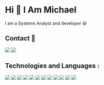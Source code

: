 # Hi 👋 I Am Michael

I am a Systems Analyst and developer 😃 

## Contact 📱

<a href="https://www.linkedin.com/in/michaaael-morenooo/" ><img src="https://img.shields.io/badge/LinkedIn-0077B5?style=for-the-badge&logo=linkedin&logoColor=white" /><a/>  <a href="https://dc-exa-unrc.slack.com/team/U018KQKS77A"> <img src="https://img.shields.io/badge/Slack-4A154B?style=for-the-badge&logo=slack&logoColor=white"/> <a/>


## Technologies and Languages :

<img src="https://img.shields.io/badge/Linux-FCC624?style=for-the-badge&logo=linux&logoColor=black"/>  <img src="https://img.shields.io/badge/GIT-E44C30?style=for-the-badge&logo=git&logoColor=white" />  <img src="https://img.shields.io/badge/GitHub-100000?style=for-the-badge&logo=github&logoColor=white" />  <img src="https://img.shields.io/badge/Flask-000000?style=for-the-badge&logo=flask&logoColor=white" />  <img src="https://img.shields.io/badge/Ruby-CC342D?style=for-the-badge&logo=ruby&logoColor=white"/>  <img src="https://img.shields.io/badge/Python-FFD43B?style=for-the-badge&logo=python&logoColor=blue" />  <img src="https://img.shields.io/badge/JavaScript-323330?style=for-the-badge&logo=javascript&logoColor=F7DF1E" />  <img src="https://img.shields.io/badge/React-20232A?style=for-the-badge&logo=react&logoColor=61DAFB" /> <img src="https://img.shields.io/badge/Docker-2CA5E0?style=for-the-badge&logo=docker&logoColor=white" />  <img src="https://img.shields.io/badge/MySQL-005C84?style=for-the-badge&logo=mysql&logoColor=white" /> <img src="https://img.shields.io/badge/HTML5-E34F26?style=for-the-badge&logo=html5&logoColor=white" /> <img src="https://img.shields.io/badge/Oracle-F80000?style=for-the-badge&logo=oracle&logoColor=black"/>
